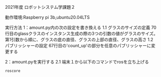 2021年度 ロボットシステム学課題２


動作環境:Raspberry pi 3b,ubuntu20.04LTS

実行方法
1：amount.py内の次の設定を書き換える
  1.1 グラスのサイズの定義
    70行目のglassクラスのインスタンス生成の際の3つの引数の値がグラスのサイズ。
    第1引数から順に、グラスの底の直径、グラスの上部の直径、グラスの高さ
  1.2 パブリッシャーの設定
    67行目の'count_up'の部分を任意のパブリッシャーに変更する
    
2：amount.pyを実行する
  2.1 端末１から以下のコマンドでrosを立ち上げる
  ```
  roscore
  ```
  
